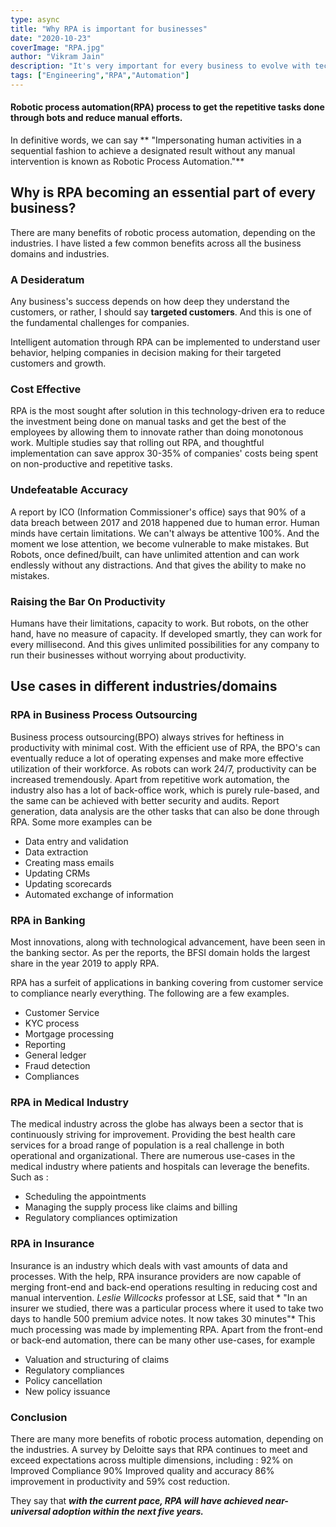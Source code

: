 ```yaml
---
type: async
title: "Why RPA is important for businesses"
date: "2020-10-23"
coverImage: "RPA.jpg"
author: "Vikram Jain"
description: "It's very important for every business to evolve with technologies, understand their customers needs and and market senitment to sustain and grow.This article will give you some insights that how RPA can help in that with different industries/domain."
tags: ["Engineering","RPA","Automation"]
---
```


#### Robotic process automation(RPA) process to get the repetitive tasks done through bots and reduce manual efforts.

In definitive words, we can say ** "Impersonating human activities in a sequential fashion to achieve a designated result without any manual intervention is known as Robotic Process Automation."**

## Why is RPA becoming an essential part of every business?

There are many benefits of robotic process automation, depending on the industries. I have listed a few common benefits across all the business domains and industries. 

 ### A Desideratum

Any business's success depends on how deep they understand the customers, or rather, I should say **targeted customers**. And this is one of the fundamental challenges for companies.

Intelligent automation through RPA can be implemented to understand user behavior, helping companies in decision making for their targeted customers and growth.

### Cost Effective

RPA is the most sought after solution in this technology-driven era to reduce the investment being done on manual tasks and get the best of the employees by allowing them to innovate rather than doing monotonous work. Multiple studies say that rolling out RPA, and thoughtful implementation can save approx 30-35% of companies' costs being spent on non-productive and repetitive tasks.

### Undefeatable Accuracy
A report by ICO (Information Commissioner's office) says that 90% of a data breach between 2017 and 2018 happened due to human error. Human minds have certain limitations. We can't always be attentive 100%. And the moment we lose attention, we become vulnerable to make mistakes.
But Robots, once defined/built, can have unlimited attention and can work endlessly without any distractions. And that gives the ability to make no mistakes.
 
### Raising the Bar On Productivity
Humans have their limitations, capacity to work. But robots, on the other hand, have no measure of capacity. If developed smartly, they can work for every millisecond. And this gives unlimited possibilities for any company to run their businesses without worrying about productivity.

## Use cases in different industries/domains

### RPA in Business Process Outsourcing
Business process outsourcing(BPO) always strives for heftiness in productivity with minimal cost. With the efficient use of RPA, the BPO's can eventually reduce a lot of operating expenses and make more effective utilization of their workforce. As robots can work 24/7, productivity can be increased tremendously. Apart from repetitive work automation, the industry also has a lot of back-office work, which is purely rule-based, and the same can be achieved with better security and audits. Report generation, data analysis are the other tasks that can also be done through RPA. Some more examples can be 
- Data entry and validation
- Data extraction
- Creating mass emails
- Updating CRMs
- Updating scorecards
- Automated exchange of information

### RPA in Banking

Most innovations, along with technological advancement, have been seen in the banking sector. As per the reports, the BFSI domain holds the largest share in the year 2019 to apply RPA. 

RPA has a surfeit of applications in banking covering from customer service to compliance nearly everything. The following are a few examples. 
- Customer Service
- KYC process
- Mortgage processing
- Reporting
- General ledger
- Fraud detection
- Compliances

### RPA in Medical Industry

The medical industry across the globe has always been a sector that is continuously striving for improvement. Providing the best health care services for a broad range of population is a real challenge in both operational and organizational. There are numerous use-cases in the medical industry where patients and hospitals can leverage the benefits.
Such as :
- Scheduling the appointments
- Managing the supply process like claims and billing
- Regulatory compliances optimization

### RPA in Insurance

Insurance is an industry which deals with vast amounts of data and processes. With the help, RPA insurance providers are now capable of merging front-end and back-end operations resulting in reducing cost and manual intervention.
*Leslie Willcocks* professor at LSE, said that * "In an insurer we studied, there was a particular process where it used to take two days to handle 500 premium advice notes. It now takes 30 minutes"*
This much processing was made by implementing RPA. Apart from the front-end or back-end automation, there can be many other use-cases, for example
- Valuation and structuring of claims
- Regulatory compliances
- Policy cancellation
- New policy issuance


### Conclusion

There are many more benefits of robotic process automation, depending on the industries.
A survey by Deloitte says that RPA continues to meet and exceed expectations across multiple dimensions, including :
92% on Improved Compliance
90% Improved quality and accuracy
86% improvement in productivity and 
59% cost reduction.
  
They say that ***with the current pace, RPA will have achieved near-universal adoption within the next five years.***
